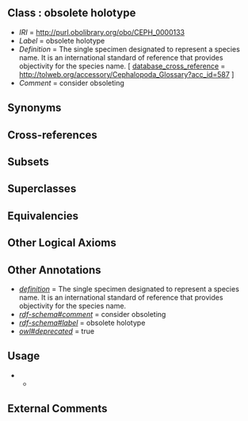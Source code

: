 
## Class : obsolete holotype

 * *IRI* = http://purl.obolibrary.org/obo/CEPH_0000133
 * *Label* = obsolete holotype
 * *Definition* = The single specimen designated to represent a species name. It is an international standard of reference that provides objectivity for the species name. [ [database_cross_reference](../../ef/oboInOwl#hasDbXref.md) = http://tolweb.org/accessory/Cephalopoda_Glossary?acc_id=587 ]
 * *Comment* = consider obsoleting

## Synonyms


## Cross-references


## Subsets


## Superclasses


## Equivalencies


## Other Logical Axioms


## Other Annotations

 * *[definition](../../IAO/15/IAO_0000115.md)* = The single specimen designated to represent a species name. It is an international standard of reference that provides objectivity for the species name.
 * *[rdf-schema#comment](../../nt/rdf-schema#comment.md)* = consider obsoleting
 * *[rdf-schema#label](../../el/rdf-schema#label.md)* = obsolete holotype
 * *[owl#deprecated](../../ed/owl#deprecated.md)* = true

## Usage

 * -

## External Comments

